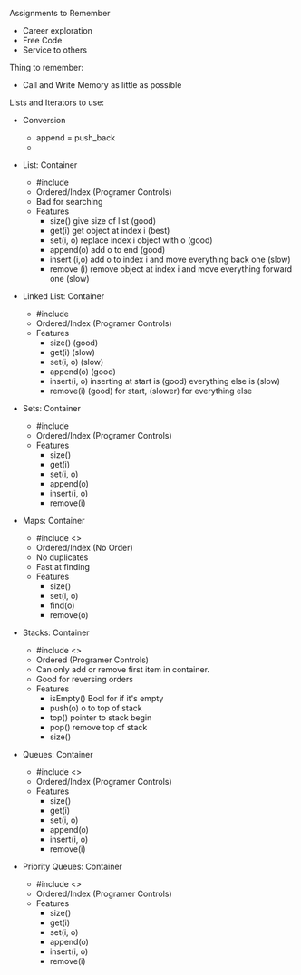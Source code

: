 Assignments to Remember
- Career exploration
- Free Code
- Service to others

Thing to remember:
- Call and Write Memory as little as possible


Lists and Iterators to use:
- Conversion
    - append = push_back
    - 
- List: Container
    - #include <vector>
    - Ordered/Index (Programer Controls)
    - Bad for searching
    - Features
        - size() give size of list (good)
        - get(i) get object at index i (best)
        - set(i, o) replace index i object with o (good)
        - append(o) add o to end (good)
        - insert (i,o) add o to index i and move everything back one (slow)
        - remove (i) remove object at index i and move everything forward one (slow)

- Linked List: Container
    - #include <list>
    - Ordered/Index (Programer Controls)
    - Features
        - size() (good)
        - get(i) (slow)
        - set(i, o) (slow)
        - append(o) (good)
        - insert(i, o) inserting at start is (good) everything else is (slow)
        - remove(i) (good) for start, (slower) for everything else

- Sets: Container
    - #include <set>
    - Ordered/Index (Programer Controls)
    - Features
        - size()
        - get(i)
        - set(i, o) 
        - append(o)
        - insert(i, o) 
        - remove(i)

- Maps: Container
    - #include <>
    - Ordered/Index (No Order)
    - No duplicates
    - Fast at finding
    - Features
        - size()
        - set(i, o)
        - find(o)
        - remove(o)

- Stacks: Container
    - #include <>
    - Ordered (Programer Controls)
    - Can only add or remove first item in container.
    - Good for reversing orders
    - Features
        - isEmpty() Bool for if it's empty
        - push(o) o to top of stack
        - top() pointer to stack begin
        - pop() remove top of stack
        - size()

- Queues: Container
    - #include <>
    - Ordered/Index (Programer Controls)
    - Features
        - size()
        - get(i)
        - set(i, o)
        - append(o)
        - insert(i, o)
        - remove(i)

- Priority Queues: Container
    - #include <>
    - Ordered/Index (Programer Controls)
    - Features
        - size()
        - get(i)
        - set(i, o)
        - append(o)
        - insert(i, o)
        - remove(i)
